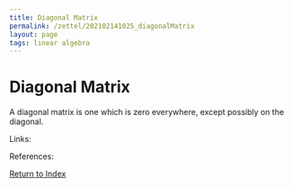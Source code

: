 ```yaml
---
title: Diagonal Matrix
permalink: /zettel/202102141025_diagonalMatrix
layout: page
tags: linear algebra
---
```

# Diagonal Matrix

A diagonal matrix is one which is zero everywhere, except possibly on the diagonal.

Links: 

References: 

[Return to Index](index)